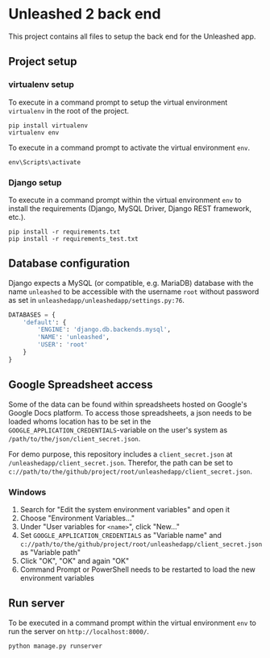 # Unleashed 2 back end

This project contains all files to setup the back end for the Unleashed app.

## Project setup

### virtualenv setup
To execute in a command prompt to setup the virtual environment ```virtualenv``` in the root of the project.

```
pip install virtualenv
virtualenv env
```

To execute in a command prompt to activate the virtual environment ```env```.
```
env\Scripts\activate
```

### Django setup
To execute in a command prompt within the virtual environment ```env``` to install the requirements (Django, MySQL Driver, Django REST framework, etc.).

```
pip install -r requirements.txt
pip install -r requirements_test.txt
```

## Database configuration
Django expects a MySQL (or compatible, e.g. MariaDB) database with the name ```unleashed``` to be accessible with the username ```root``` without password as set in ```unleashedapp/unleashedapp/settings.py:76```.
```py
DATABASES = {
    'default': {
        'ENGINE': 'django.db.backends.mysql',
        'NAME': 'unleashed',
        'USER': 'root'
    }
}
```

## Google Spreadsheet access
Some of the data can be found within spreadsheets hosted on Google's Google Docs platform. To access those spreadsheets, a json needs to be loaded whoms location has to be set in the ```GOOGLE_APPLICATION_CREDENTIALS```-variable on the user's system as ```/path/to/the/json/client_secret.json```.

For demo purpose, this repository includes a ```client_secret.json``` at ```/unleashedapp/client_secret.json```. Therefor, the path can be set to ```c://path/to/the/github/project/root/unleashedapp/client_secret.json```.

### Windows
1. Search for "Edit the system environment variables" and open it
2. Choose "Environment Variables..."
3. Under "User variables for ```<name>```", click "New..."
4. Set ```GOOGLE_APPLICATION_CREDENTIALS``` as "Variable name" and ```c://path/to/the/github/project/root/unleashedapp/client_secret.json``` as "Variable path"
5. Click "OK", "OK" and again "OK"
6. Command Prompt or PowerShell needs to be restarted to load the new environment variables

## Run server
To be executed in a command prompt within the virtual environment ```env``` to run the server on ```http://localhost:8000/```.

```
python manage.py runserver
```